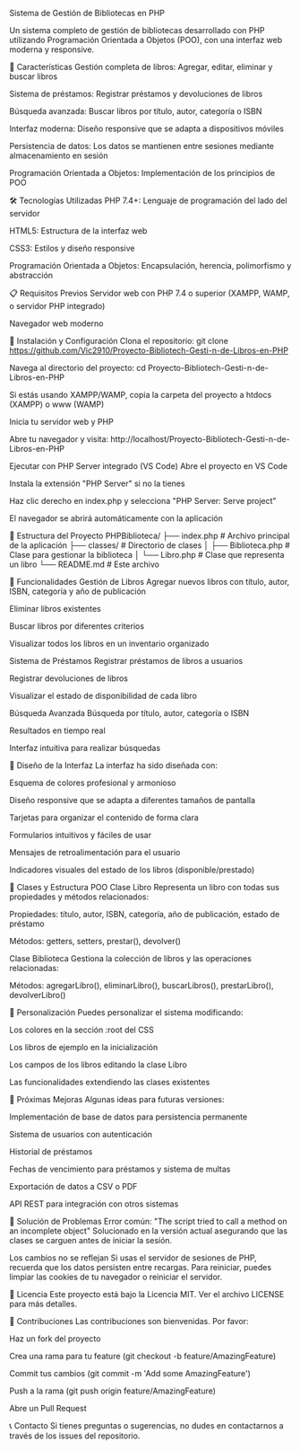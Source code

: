 Sistema de Gestión de Bibliotecas en PHP

Un sistema completo de gestión de bibliotecas desarrollado con PHP utilizando Programación Orientada a Objetos (POO), con una interfaz web moderna y responsive.

🚀 Características
Gestión completa de libros: Agregar, editar, eliminar y buscar libros

Sistema de préstamos: Registrar préstamos y devoluciones de libros

Búsqueda avanzada: Buscar libros por título, autor, categoría o ISBN

Interfaz moderna: Diseño responsive que se adapta a dispositivos móviles

Persistencia de datos: Los datos se mantienen entre sesiones mediante almacenamiento en sesión

Programación Orientada a Objetos: Implementación de los principios de POO

🛠️ Tecnologías Utilizadas
PHP 7.4+: Lenguaje de programación del lado del servidor

HTML5: Estructura de la interfaz web

CSS3: Estilos y diseño responsive

Programación Orientada a Objetos: Encapsulación, herencia, polimorfismo y abstracción

📋 Requisitos Previos
Servidor web con PHP 7.4 o superior (XAMPP, WAMP, o servidor PHP integrado)

Navegador web moderno

🚀 Instalación y Configuración
Clona el repositorio: 
git clone https://github.com/Vic2910/Proyecto-Bibliotech-Gesti-n-de-Libros-en-PHP

Navega al directorio del proyecto:
cd Proyecto-Bibliotech-Gesti-n-de-Libros-en-PHP

Si estás usando XAMPP/WAMP, copia la carpeta del proyecto a htdocs (XAMPP) o www (WAMP)

Inicia tu servidor web y PHP

Abre tu navegador y visita:
http://localhost/Proyecto-Bibliotech-Gesti-n-de-Libros-en-PHP

Ejecutar con PHP Server integrado (VS Code)
Abre el proyecto en VS Code

Instala la extensión "PHP Server" si no la tienes

Haz clic derecho en index.php y selecciona "PHP Server: Serve project"

El navegador se abrirá automáticamente con la aplicación

📖 Estructura del Proyecto
PHPBiblioteca/
├── index.php              # Archivo principal de la aplicación
├── classes/               # Directorio de clases
│   ├── Biblioteca.php     # Clase para gestionar la biblioteca
│   └── Libro.php          # Clase que representa un libro
└── README.md              # Este archivo

🎯 Funcionalidades
Gestión de Libros
Agregar nuevos libros con título, autor, ISBN, categoría y año de publicación

Eliminar libros existentes

Buscar libros por diferentes criterios

Visualizar todos los libros en un inventario organizado

Sistema de Préstamos
Registrar préstamos de libros a usuarios

Registrar devoluciones de libros

Visualizar el estado de disponibilidad de cada libro

Búsqueda Avanzada
Búsqueda por título, autor, categoría o ISBN

Resultados en tiempo real

Interfaz intuitiva para realizar búsquedas

🎨 Diseño de la Interfaz
La interfaz ha sido diseñada con:

Esquema de colores profesional y armonioso

Diseño responsive que se adapta a diferentes tamaños de pantalla

Tarjetas para organizar el contenido de forma clara

Formularios intuitivos y fáciles de usar

Mensajes de retroalimentación para el usuario

Indicadores visuales del estado de los libros (disponible/prestado)

🧩 Clases y Estructura POO
Clase Libro
Representa un libro con todas sus propiedades y métodos relacionados:

Propiedades: título, autor, ISBN, categoría, año de publicación, estado de préstamo

Métodos: getters, setters, prestar(), devolver()

Clase Biblioteca
Gestiona la colección de libros y las operaciones relacionadas:

Métodos: agregarLibro(), eliminarLibro(), buscarLibros(), prestarLibro(), devolverLibro()

🔧 Personalización
Puedes personalizar el sistema modificando:

Los colores en la sección :root del CSS

Los libros de ejemplo en la inicialización

Los campos de los libros editando la clase Libro

Las funcionalidades extendiendo las clases existentes

📝 Próximas Mejoras
Algunas ideas para futuras versiones:

Implementación de base de datos para persistencia permanente

Sistema de usuarios con autenticación

Historial de préstamos

Fechas de vencimiento para préstamos y sistema de multas

Exportación de datos a CSV o PDF

API REST para integración con otros sistemas

🐛 Solución de Problemas
Error común: "The script tried to call a method on an incomplete object"
Solucionado en la versión actual asegurando que las clases se carguen antes de iniciar la sesión.

Los cambios no se reflejan
Si usas el servidor de sesiones de PHP, recuerda que los datos persisten entre recargas. Para reiniciar, puedes limpiar las cookies de tu navegador o reiniciar el servidor.

📄 Licencia
Este proyecto está bajo la Licencia MIT. Ver el archivo LICENSE para más detalles.

👥 Contribuciones
Las contribuciones son bienvenidas. Por favor:

Haz un fork del proyecto

Crea una rama para tu feature (git checkout -b feature/AmazingFeature)

Commit tus cambios (git commit -m 'Add some AmazingFeature')

Push a la rama (git push origin feature/AmazingFeature)

Abre un Pull Request

📞 Contacto
Si tienes preguntas o sugerencias, no dudes en contactarnos a través de los issues del repositorio.
